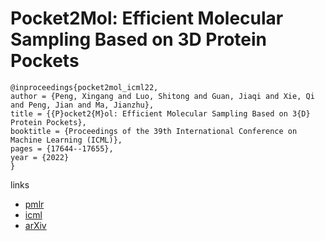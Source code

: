 # Pocket2Mol: Efficient Molecular Sampling Based on 3D Protein Pockets

```
@inproceedings{pocket2mol_icml22,
author = {Peng, Xingang and Luo, Shitong and Guan, Jiaqi and Xie, Qi and Peng, Jian and Ma, Jianzhu},
title = {{P}ocket2{M}ol: Efficient Molecular Sampling Based on 3{D} Protein Pockets},
booktitle = {Proceedings of the 39th International Conference on Machine Learning (ICML)},
pages = {17644--17655},
year = {2022}
}
```

links
 - [pmlr](https://proceedings.mlr.press/v162/peng22b.html)
- [icml](https://icml.cc/Conferences/2022/Schedule?showEvent=17850)
- [arXiv](https://arxiv.org/abs/2205.07249)
